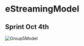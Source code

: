 # eStreamingModel

## Sprint Oct 4th

![Group5Model](https://user-images.githubusercontent.com/27741728/193989605-8a9d8143-c6d5-4a3d-bbcf-c86bf2022f45.PNG)
